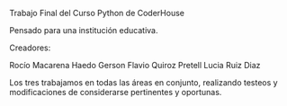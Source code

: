 Trabajo Final del Curso Python de CoderHouse

Pensado para una institución educativa.

Creadores:

Rocío Macarena Haedo
Gerson Flavio Quiroz Pretell
Lucia Ruiz Diaz

Los tres trabajamos en todas las áreas en conjunto, realizando testeos y modificaciones de considerarse pertinentes y oportunas.

